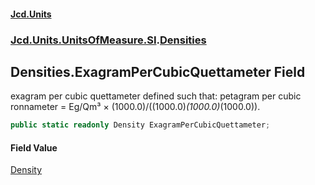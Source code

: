 #### [Jcd.Units](index.md 'index')
### [Jcd.Units.UnitsOfMeasure.SI](Jcd.Units.UnitsOfMeasure.SI.md 'Jcd.Units.UnitsOfMeasure.SI').[Densities](Densities.md 'Jcd.Units.UnitsOfMeasure.SI.Densities')

## Densities.ExagramPerCubicQuettameter Field

exagram per cubic quettameter defined such that: petagram per cubic ronnameter = Eg/Qm³ ×
(1000.0)/((1000.0)*(1000.0)*(1000.0)).

```csharp
public static readonly Density ExagramPerCubicQuettameter;
```

#### Field Value
[Density](Density.md 'Jcd.Units.UnitTypes.Density')